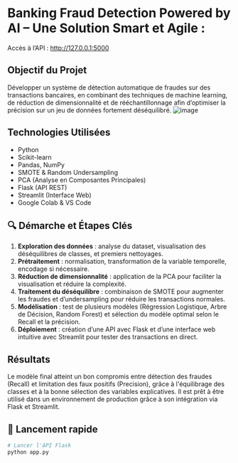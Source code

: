 # Banking Fraud Detection Powered by AI – Une Solution Smart et Agile :
Accès à l’API : http://127.0.0.1:5000

##  Objectif du Projet
Développer un système de détection automatique de fraudes sur des transactions bancaires, en combinant des techniques de machine learning, de réduction de dimensionnalité et de rééchantillonnage afin d’optimiser la précision sur un jeu de données fortement déséquilibré.
![image](https://github.com/user-attachments/assets/3fc1ca97-e3b7-4698-b4b5-e1aa2ecd1c3b)


##  Technologies Utilisées
- Python
- Scikit-learn
- Pandas, NumPy
- SMOTE & Random Undersampling
- PCA (Analyse en Composantes Principales)
- Flask (API REST)
- Streamlit (Interface Web)
- Google Colab & VS Code


## 🔍 Démarche et Étapes Clés
1. **Exploration des données** : analyse du dataset, visualisation des déséquilibres de classes, et premiers nettoyages.
2. **Prétraitement** : normalisation, transformation de la variable temporelle, encodage si nécessaire.
3. **Réduction de dimensionnalité** : application de la PCA pour faciliter la visualisation et réduire la complexité.
4. **Traitement du déséquilibre** : combinaison de SMOTE pour augmenter les fraudes et d’undersampling pour réduire les transactions normales.
5. **Modélisation** : test de plusieurs modèles (Régression Logistique, Arbre de Décision, Random Forest) et sélection du modèle optimal selon le Recall et la précision.
6. **Déploiement** : création d’une API avec Flask et d’une interface web intuitive avec Streamlit pour tester des transactions en direct.

## Résultats
Le modèle final atteint un bon compromis entre détection des fraudes (Recall) et limitation des faux positifs (Precision), grâce à l'équilibrage des classes et à la bonne sélection des variables explicatives. Il est prêt à être utilisé dans un environnement de production grâce à son intégration via Flask et Streamlit.

## 🚀 Lancement rapide
```bash
# Lancer l'API Flask
python app.py

